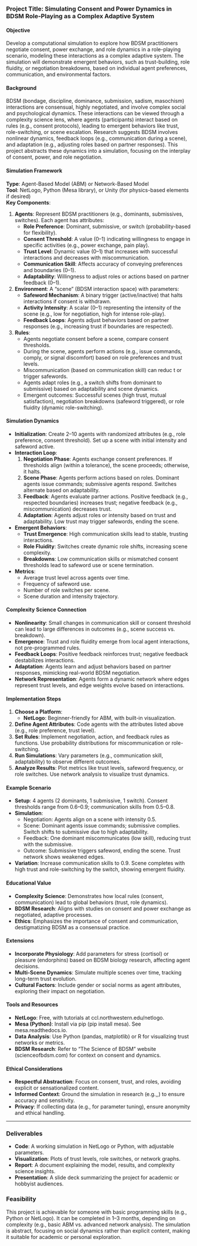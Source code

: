 ### Project Title: Simulating Consent and Power Dynamics in BDSM Role-Playing as a Complex Adaptive System

#### Objective
Develop a computational simulation to explore how BDSM practitioners negotiate consent, power exchange, and role dynamics in a role-playing scenario, modeling these interactions as a complex adaptive system. The simulation will demonstrate emergent behaviors, such as trust-building, role fluidity, or negotiation breakdowns, based on individual agent preferences, communication, and environmental factors.

#### Background
BDSM (bondage, discipline, dominance, submission, sadism, masochism) interactions are consensual, highly negotiated, and involve complex social and psychological dynamics. These interactions can be viewed through a complexity science lens, where agents (participants) interact based on rules (e.g., consent protocols), leading to emergent behaviors like trust, role-switching, or scene escalation. Research suggests BDSM involves nonlinear dynamics, feedback loops (e.g., communication during a scene), and adaptation (e.g., adjusting roles based on partner responses). This project abstracts these dynamics into a simulation, focusing on the interplay of consent, power, and role negotiation.[](https://www.researchgate.net/publication/343340390_BDSM_as_a_Playful_Learning_Site_for_Qualitative_Complexity)

#### Simulation Framework
**Type**: Agent-Based Model (ABM) or Network-Based Model  
**Tool**: NetLogo, Python (Mesa library), or Unity (for physics-based elements if desired)  
**Key Components**:
1. **Agents**: Represent BDSM practitioners (e.g., dominants, submissives, switches). Each agent has attributes:
   - **Role Preference**: Dominant, submissive, or switch (probability-based for flexibility).
   - **Consent Threshold**: A value (0–1) indicating willingness to engage in specific activities (e.g., power exchange, pain play).
   - **Trust Level**: Dynamic value (0–1) that increases with successful interactions and decreases with miscommunication.
   - **Communication Skill**: Affects accuracy of conveying preferences and boundaries (0–1).
   - **Adaptability**: Willingness to adjust roles or actions based on partner feedback (0–1).
2. **Environment**: A “scene” (BDSM interaction space) with parameters:
   - **Safeword Mechanism**: A binary trigger (active/inactive) that halts interactions if consent is withdrawn.
   - **Activity Intensity**: A scalar (0–1) representing the intensity of the scene (e.g., low for negotiation, high for intense role-play).
   - **Feedback Loops**: Agents adjust behaviors based on partner responses (e.g., increasing trust if boundaries are respected).
3. **Rules**:
   - Agents negotiate consent before a scene, compare consent thresholds.
   - During the scene, agents perform actions (e.g., issue commands, comply, or signal discomfort) based on role preferences and trust levels.
   - Miscommunication (based on communication skill) can reduc t or trigger safewords.
   - Agents adapt roles (e.g., a switch shifts from dominant to submissive) based on adaptability and scene dynamics.
   - Emergent outcomes: Successful scenes (high trust, mutual satisfaction), negotiation breakdowns (safeword triggered), or role fluidity (dynamic role-switching).

#### Simulation Dynamics
- **Initialization**: Create 2–10 agents with randomized attributes (e.g., role preference, consent threshold). Set up a scene with initial intensity and safeword active.
- **Interaction Loop**:
  1. **Negotiation Phase**: Agents exchange consent preferences. If thresholds align (within a tolerance), the scene proceeds; otherwise, it halts.
  2. **Scene Phase**: Agents perform actions based on roles. Dominant agents issue commands; submissive agents respond. Switches alternate based on adaptability.
  3. **Feedback**: Agents evaluate partner actions. Positive feedback (e.g., respected boundaries) increases trust; negative feedback (e.g., miscommunication) decreases trust.
  4. **Adaptation**: Agents adjust roles or intensity based on trust and adaptability. Low trust may trigger safewords, ending the scene.
- **Emergent Behaviors**:
  - **Trust Emergence**: High communication skills lead to stable, trusting interactions.
  - **Role Fluidity**: Switches create dynamic role shifts, increasing scene complexity.
  - **Breakdowns**: Low communication skills or mismatched consent thresholds lead to safeword use or scene termination.
- **Metrics**:
  - Average trust level across agents over time.
  - Frequency of safeword use.
  - Number of role switches per scene.
  - Scene duration and intensity trajectory.

#### Complexity Science Connection
- **Nonlinearity**: Small changes in communication skill or consent threshold can lead to large differences in outcomes (e.g., scene success vs. breakdown).
- **Emergence**: Trust and role fluidity emerge from local agent interactions, not pre-programmed rules.
- **Feedback Loops**: Positive feedback reinforces trust; negative feedback destabilizes interactions.
- **Adaptation**: Agents learn and adjust behaviors based on partner responses, mimicking real-world BDSM negotiation.[](https://en.wikipedia.org/wiki/Complex_system)
- **Network Representation**: Agents form a dynamic network where edges represent trust levels, and edge weights evolve based on interactions.

#### Implementation Steps
1. **Choose a Platform**:
   - **NetLogo**: Beginner-friendly for ABM, with built-in visualization.
2. **Define Agent Attributes**: Code agents with the attributes listed above (e.g., role preference, trust level).
3. **Set Rules**: Implement negotiation, action, and feedback rules as functions. Use probability distributions for miscommunication or role-switching.
4. **Run Simulations**: Vary parameters (e.g., communication skill, adaptability) to observe different outcomes.
5. **Analyze Results**: Plot metrics like trust levels, safeword frequency, or role switches. Use network analysis to visualize trust dynamics.

#### Example Scenario
- **Setup**: 4 agents (2 dominants, 1 submissive, 1 switch). Consent thresholds range from 0.6–0.9; communication skills from 0.5–0.8.
- **Simulation**:
  - Negotiation: Agents align on a scene with intensity 0.5.
  - Scene: Dominant agents issue commands; submissive complies. Switch shifts to submissive due to high adaptability.
  - Feedback: One dominant miscommunicates (low skill), reducing trust with the submissive.
  - Outcome: Submissive triggers safeword, ending the scene. Trust network shows weakened edges.
- **Variation**: Increase communication skills to 0.9. Scene completes with high trust and role-switching by the switch, showing emergent fluidity.

#### Educational Value
- **Complexity Science**: Demonstrates how local rules (consent, communication) lead to global behaviors (trust, role dynamics).
- **BDSM Research**: Aligns with studies on consent and power exchange as negotiated, adaptive processes.[](https://www.scienceofbdsm.com/publications-presentations)
- **Ethics**: Emphasizes the importance of consent and communication, destigmatizing BDSM as a consensual practice.

#### Extensions
- **Incorporate Physiology**: Add parameters for stress (cortisol) or pleasure (endorphins) based on BDSM biology research, affecting agent decisions.[](https://www.researchgate.net/publication/355912503_The_biology_of_BDSM_a_systematic_review)
- **Multi-Scene Dynamics**: Simulate multiple scenes over time, tracking long-term trust evolution.
- **Cultural Factors**: Include gender or social norms as agent attributes, exploring their impact on negotiation.[](https://journals.sagepub.com/doi/10.1177/1363460717737488)

#### Tools and Resources
- **NetLogo**: Free, with tutorials at ccl.northwestern.edu/netlogo.
- **Mesa (Python)**: Install via pip (pip install mesa). See mesa.readthedocs.io.
- **Data Analysis**: Use Python (pandas, matplotlib) or R for visualizing trust networks or metrics.
- **BDSM Research**: Refer to “The Science of BDSM” website (scienceofbdsm.com) for context on consent and dynamics.[](https://www.scienceofbdsm.com/)

#### Ethical Considerations
- **Respectful Abstraction**: Focus on consent, trust, and roles, avoiding explicit or sensationalized content.
- **Informed Context**: Ground the simulation in research (e.g.,,) to ensure accuracy and sensitivity.[](https://www.researchgate.net/publication/343340390_BDSM_as_a_Playful_Learning_Site_for_Qualitative_Complexity)[](https://www.scienceofbdsm.com/publications-presentations)
- **Privacy**: If collecting data (e.g., for parameter tuning), ensure anonymity and ethical handling.

---

### Deliverables
- **Code**: A working simulation in NetLogo or Python, with adjustable parameters.
- **Visualization**: Plots of trust levels, role switches, or network graphs.
- **Report**: A document explaining the model, results, and complexity science insights.
- **Presentation**: A slide deck summarizing the project for academic or hobbyist audiences.

### Feasibility
This project is achievable for someone with basic programming skills (e.g., Python or NetLogo). It can be completed in 1–3 months, depending on complexity (e.g., basic ABM vs. advanced network analysis). The simulation is abstract, focusing on social dynamics rather than explicit content, making it suitable for academic or personal exploration.